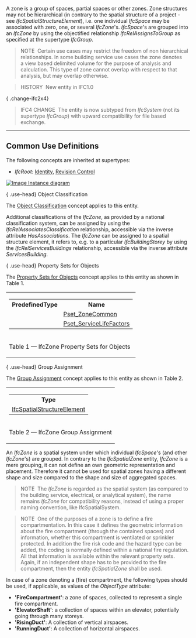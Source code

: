 ﻿A zone is a group of spaces, partial spaces or other zones. Zone structures may not be hierarchical (in contrary to the spatial structure of a project - see _IfcSpatialStructureElement_), i.e. one individual _IfcSpace_ may be associated with zero, one, or several _IfcZone_'s. _IfcSpace_'s are grouped into an _IfcZone_ by using the objectified relationship _IfcRelAssignsToGroup_ as specified at the supertype _IfcGroup_.

> NOTE&nbsp; Certain use cases may restrict the freedom of non hierarchical relationships. In some building service use cases the zone denotes a view based delimited volume for the purpose of analysis and calculation. This type of zone cannot overlap with respect to that analysis, but may overlap otherwise.

> HISTORY&nbsp; New entity in IFC1.0

{ .change-ifc2x4}
> IFC4 CHANGE&nbsp; The entity is now subtyped from _IfcSystem_ (not its supertype _IfcGroup_) with upward compatibility for file based exchange.

___
## Common Use Definitions
The following concepts are inherited at supertypes:

* _IfcRoot_: [Identity](../../templates/identity.htm), [Revision Control](../../templates/revision-control.htm)

[![Image](../../../img/diagram.png)&nbsp;Instance diagram](../../../annex/annex-d/common-use-definitions/ifczone.htm)

{ .use-head}
Object Classification

The [Object Classification](../../templates/object-classification.htm) concept applies to this entity.

Additional classifications of the _IfcZone_, as provided by a national classification system, can be assigned by using the _IfcRelAssociatesClassification_ relationship, accessible via the inverse attribute _HasAssociations_. The _IfcZone_ can be assigned to a spatial structure element, it refers to, e.g. to a particular _IfcBuildingStorey_ by using the _IfcRelServicesBuildings_ relationship, accessible via the inverse attribute _ServicesBuilding_.

  
  
{ .use-head}
Property Sets for Objects

The [Property Sets for Objects](../../templates/property-sets-for-objects.htm) concept applies to this entity as shown in Table 1.

<table>
<tr><td>
<table class="gridtable">
<tr><th><b>PredefinedType</b></th><th><b>Name</b></th></tr>
<tr><td>&nbsp;</td><td><a href="../../psd/ifcproductextension/Pset_ZoneCommon.xml">Pset_ZoneCommon</a></td></tr>
<tr><td>&nbsp;</td><td><a href="../../psd/ifcsharedfacilitieselements/Pset_ServiceLifeFactors.xml">Pset_ServiceLifeFactors</a></td></tr>
</table>
</td></tr>
<tr><td><p class="table">Table 1 &mdash; IfcZone Property Sets for Objects</p></td></tr></table>

  
  
{ .use-head}
Group Assignment

The [Group Assignment](../../templates/group-assignment.htm) concept applies to this entity as shown in Table 2.

<table>
<tr><td>
<table class="gridtable">
<tr><th><b>Type</b></th></tr>
<tr><td><a href="../../ifcproductextension/lexical/ifcspatialstructureelement.htm">IfcSpatialStructureElement</a></td></tr>
</table>
</td></tr>
<tr><td><p class="table">Table 2 &mdash; IfcZone Group Assignment</p></td></tr></table>

An _IfcZone_ is a spatial system under which individual _IfcSpace_'s (and other _IfcZone_'s) are grouped. In contrary to the _IfcSpatialZone_ entity, _IfcZone_ is a mere grouping, it can not define an own geometric representation and placement. Therefore it cannot be used for spatial zones having a different shape and size compared to the shape and size of aggregated spaces.

> NOTE&nbsp; The _IfcZone_ is regarded as the spatial system (as compared to the building service, electrical, or analytical system), the name remains _IfcZone_ for compatibility reasons, instead of using a proper naming convention, like IfcSpatialSystem.

> NOTE&nbsp; One of the purposes of a zone is to define a fire compartmentation. In this case it defines the geometric information about the fire compartment (through the contained spaces) and information, whether this compartment is ventilated or sprinkler protected. In addition the fire risk code and the hazard type can be added, the coding is normally defined within a national fire regulation. All that information is available within the relevant property sets. Again, if an independent shape has to be provided to the fire compartment, then the entity _IfcSpatialZone_ shall be used.

In case of a zone denoting a (fire) compartment, the following types should be used, if applicable, as values of the _ObjectType_ attribute:

* **'FireCompartment'**: a zone of spaces, collected to represent a single fire compartment.
* **'ElevatorShaft'**: a collection of spaces within an elevator, potentially going through many storeys.
* **'RisingDuct'**: A collection of vertical airspaces.
* **'RunningDuct'**: A collection of horizontal airspaces.
